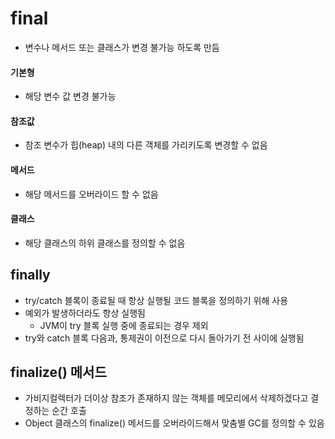 # final
- 변수나 메서드 또는 클래스가 변경 불가능 하도록 만듬
#### 기본형
- 해당 변수 값 변경 불가능
#### 참조값
- 참조 변수가 힙(heap) 내의 다른 객체를 가리키도록 변경할 수 없음
#### 메서드
- 해당 메서드를 오버라이드 할 수 없음
#### 클래스
- 해당 클래스의 하위 클래스를 정의할 수 없음
## finally
- try/catch 블록이 종료될 때 항상 실행될 코드 블록을 정의하기 위해 사용
- 예외가 발생하더라도 항상 실행됨
    - JVM이 try 블록 실행 중에 종료되는 경우 제외
- try와 catch 블록 다음과, 통제권이 이전으로 다시 돌아가기 전 사이에 실행됨
## finalize() 메서드
- 가비지컬렉터가 더이상 참조가 존재하지 않는 객체를 메모리에서 삭제하겠다고 결정하는 순간 호출
- Object 클래스의 finalize() 메서드를 오버라이드해서 맞춤별 GC를 정의할 수 있음